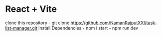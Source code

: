 # React + Vite

clone this repository -  git clone https://github.com/NamanRajputXXI/task-list-manager.git
install Dependencies - npm i
start - npm run dev
